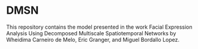 # DMSN
This repository contains the model presented in the work Facial Expression Analysis Using Decomposed Multiscale Spatiotemporal Networks by Wheidima Carneiro de Melo, Eric Granger, and Miguel Bordallo Lopez.

